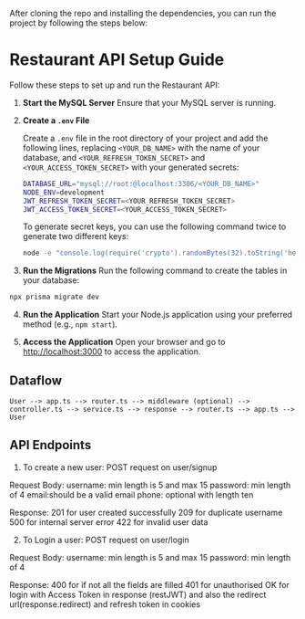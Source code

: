 After cloning the repo and installing the dependencies, you can run the project by following the steps below:

# Restaurant API Setup Guide

Follow these steps to set up and run the Restaurant API:

1. **Start the MySQL Server**
   Ensure that your MySQL server is running.

2. **Create a `.env` File**

   Create a `.env` file in the root directory of your project and add the following lines, replacing `<YOUR_DB_NAME>` with the name of your database, and `<YOUR_REFRESH_TOKEN_SECRET>` and `<YOUR_ACCESS_TOKEN_SECRET>` with your generated secrets:

   ```bash
   DATABASE_URL="mysql://root:@localhost:3306/<YOUR_DB_NAME>"
   NODE_ENV=development
   JWT_REFRESH_TOKEN_SECRET=<YOUR_REFRESH_TOKEN_SECRET>
   JWT_ACCESS_TOKEN_SECRET=<YOUR_ACCESS_TOKEN_SECRET>
   ```

   To generate secret keys, you can use the following command twice to generate two different keys:

   ```bash
   node -e "console.log(require('crypto').randomBytes(32).toString('hex'))"
   ```

3. **Run the Migrations**
   Run the following command to create the tables in your database:

```bash
npx prisma migrate dev
```

4. **Run the Application**
   Start your Node.js application using your preferred method (e.g., `npm start`).

5. **Access the Application**
   Open your browser and go to [http://localhost:3000](http://localhost:3000) to access the application.

## Dataflow

```
User --> app.ts --> router.ts --> middleware (optional) --> controller.ts --> service.ts --> response --> router.ts --> app.ts --> User
```

## API Endpoints

1. To create a new user:
   POST request on user/signup

Request Body:
username: min length is 5 and max 15
password: min length of 4
email:should be a valid email
phone: optional with length ten

Response:
201 for user created successfully
209 for duplicate username
500 for internal server error
422 for invalid user data

2. To Login a user:
   POST request on user/login

Request Body:
username: min length is 5 and max 15
password: min length of 4

Response:
400 for if not all the fields are filled
401 for unauthorised
OK for login with Access Token in response (restJWT) and also the redirect url(response.redirect) and refresh token in cookies
